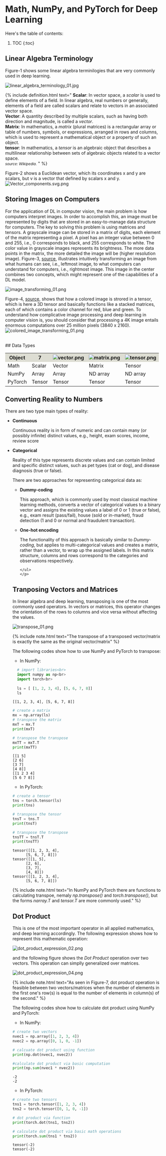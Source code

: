 # Math, NumPy, and PyTorch for Deep Learning


Here's the table of contents:

1. TOC
{:toc}

## Linear Algebra Terminology
Figure-1 shows some linear algebra terminilogies that are very commonly used in deep learning.

![linear_algebra_terminology_01.jpg](/mytechblog/images/2022-03-11-DL-math_numpy_pytorch_01/linear_algebra_terminologies_01.png 
  "Figure-1, Frequently used linear agebra terminologies in deep learning.")
  
{% include definition.html text="
<b>Scalar</b>: In vector space, a <em>scalar</em> is used to define elements of a field. In linear algebra, real numbers or generally, elements of a field are called scalars and relate to vectors in an associated vector space.<br>
<b>Vector</b>:  A quantity described by multiple scalars, such as having both direction and magnitude, is called a <em>vector</em>.<br>
<b>Matrix</b>: In mathematics, a <em>matrix</em> (plural matrices) is a rectangular array or table of numbers, symbols, or expressions, arranged in rows and columns, which is used to represent a mathematical object or a property of such an object.<br>
<b>tensor</b>: In mathematics, a <em>tensor</em> is an algebraic object that describes a multilinear relationship between sets of algebraic objects related to a vector space.<br>
<small><em>source: Wikipedia.</em></small>
" %}

Figure-2 shows a Euclidean vector, which its coordinates x and y are scalars, but v is a vector that defined by scalars x and y.<br>
![Vector_components.svg.png](/mytechblog/images/2022-03-11-DL-math_numpy_pytorch_01/Vector_components.svg.png 
  "Figure-2, Euclidian vector defined by scalars x and y.")
  
## Storing Images on Computers
For the application of DL in computer vision, the main problem is how computers interpret images. In order to accomplish this, an image must be represented by digits that are stored in an easy-to-manage data structure for computers. The key to solving this problem is using matrices and tensors. A grayscale image can be stored in a matrix of digits, each element of the matrix representing a pixel. A pixel has an integer value between 0 and 255, i.e., 0 corresponds to black, and 255 corresponds to white. The color value in grayscale images represents its brightness. The more data points in the matrix, the more detailed the image will be (higher resolution image). Figure-3, <a href="https://medium.com/analytics-vidhya/computer-vision-what-how-why-380607f0bd64">source</a>, illustrates intuitively transforming an image from what humans can see, i.e., leftmost image, to what computers can understand for computers, i.e., rightmost image. This image in the center combines two concepts, which might represent one of the capabilities of a DL model.<br>

![image_transforming_01.png](/mytechblog/images/2022-03-11-DL-math_numpy_pytorch_01/image_transforming_01.png 
  "Figure-3, image transformation.")

Figure-4, <a href="https://lisaong.github.io/mldds-courseware/01_GettingStarted/numpy-tensor-slicing.slides.html">source</a>, shows that how a colored image is strored in a tensor, which is here a 3D tensor and basically functions like a stacked matrices, each of which contains a color channel for red, blue and green. To understand how complicative image processing and deep learning in computer vision is, you should consider that processing a 4K image entails enormous computations over 25 million pixels (3840 x 2160).
![colored_image_transforming_01.png](/mytechblog/images/2022-03-11-DL-math_numpy_pytorch_01/colored_image_transforming_01.png 
  "Figure-4, colored image transformation.")

<br>
## Data Types
<table>
  <tr style="border-color: bcbca9;">
    <th style="background-color:#ddddd3;">Object</th>
    <th style="background-color:#ddddd3;"><b>7</b></th>
    <th style="background-color:#ddddd3;"><img src="/mytechblog/images/2022-03-11-DL-math_numpy_pytorch_01/vector.png" alt="vector.png"></th>
    <th style="background-color:#ddddd3;"><img src="/mytechblog/images/2022-03-11-DL-math_numpy_pytorch_01/matrix.png" alt="matrix.png"></th>
    <th style="background-color:#ddddd3;"><img src="/mytechblog/images/2022-03-11-DL-math_numpy_pytorch_01/tensor.png" alt="tensor.png"></th>
  </tr>
  <tr>
    <td>Math</td>
    <td>Scalar</td>
    <td>Vector</td>
    <td>Matrix</td>
    <td>Tensor</td>
  </tr>
  <tr>
    <td>NumPy</td>
    <td>Array</td>
    <td>Array</td>
    <td>ND array</td>
    <td>ND array</td>
  </tr>
    <tr>
    <td>PyTorch</td>
    <td>Tensor</td>
    <td>Tensor</td>
    <td>Tensor</td>
    <td>Tensor</td>
  </tr>
</table>


## Converting Reality to Numbers
There are two type main types of reality:
<ul>
  <li><b>Continuous</b><p>Continuous reality is in form of numeric and can 
  contain many (or possibly infinite) distinct values, e.g., height, exam 
  scores, income, review score</p>
  </li>
  <li><b>Categorical</b><p>Reality of this type represents discrete values 
    and can contain limited and specific distinct values, such as pet types 
    (cat or dog), and disease diagnosis (true or false).</p>
    <p>There are two approaches for representing categorical data as:
    <ul>
      <li><b>Dummy-coding</b>
        <p>
          This approach, which is commonly used by most classical machine 
          learning methods, converts a vector of categorical values to a 
          binary vector and assigns the existing values a label of 0 or 
          1 (true or false), e.g., exam result (pass/fail), 
          house (sold or in-market), fraud detection (1 and 0 or normal 
          and fraudulent transaction).
        </p>
      </li>
      <li><b>One-hot encoding</b>
        <p>
           The functionality of this approach is basically similar to 
          <em>Dummy-coding</em>, but applies to multi-categorical 
          values and creates a matrix, rather than a vector, to 
          wrap up the assigned labels. In this matrix structure, 
          columns and rows correspond to the categories and observations respectively. 
        </p>
      </li>

    </ul>
    </p>
  </li>
</ul>

## Tranposing Vectors and Matrices
In linear algebra and deep learning, transposing is one of the most commonly used operators. In vectors or matrices, this operator changes the orientation of the rows to columns and vice versa without affecting the values.
    
![transpose_01.png](/mytechblog/images/2022-03-11-DL-math_numpy_pytorch_01/transpose_01.png 
  "Figure-5, transposing a matrix.")
  
  {% include note.html text="The transpose of a transposed vector/matrix is exactly the same as the original vector/matrix" %}

The following codes show how to use NumPy and PyTorch to transpose:
*   In NumPy:

```python
  # import libraries<br>
  import numpy as np<br>
  import torch<br>
  
  ls = [ [1, 2, 3, 4], [5, 6, 7, 8]]
  ls
```
    [[1, 2, 3, 4], [5, 6, 7, 8]]
  
```python
# create a matrix
mx = np.array(ls)
# transpose the matrix
mxT = mx.T
print(mxT)

# transpose the transpose
mxTT = mxT.T
print(mxTT)
```
    [[1 5]
    [2 6]
    [3 7]
    [4 8]]
    [[1 2 3 4]
    [5 6 7 8]]

*   In PyTorch:

```python
# create a tensor
tns = torch.tensor(ls)
print(tns)

# transpose the tensor
tnsT = tns.T
print(tnsT)

# transpose the transpose
tnsTT = tnsT.T
print(tnsTT)
```
    tensor([[1, 2, 3, 4],
          [5, 6, 7, 8]])
    tensor([[1, 5],
          [2, 6],
          [3, 7],
          [4, 8]])
    tensor([[1, 2, 3, 4],
          [5, 6, 7, 8]])
          
  {% include note.html text="In NumPy and PyTorch there are 
  functions to calculating transpoe, nemaly <em>np.transpose()</em> 
  and <em>torch.transpose()</em>, but the forms 
  <em>narray.T</em> and <em>tensor.T</em> are more commonly used." %}
<br>

## Dot Product
This is one of the most important operator in all applied mathematics, 
and deep learning accordingly. The following expression shows how to 
represent this mathematic operation:

![dot_product_expression_02.png](/mytechblog/images/2022-03-11-DL-math_numpy_pytorch_01/dot_product_expression_02.png 
"Figure-6, dot product mathematical operation representation.")

and the following figure shows the <em>Dot Product</em> operation over two vectors. This operation can simplly generalized over matrices.

![dot_product_expression_04.png](/mytechblog/images/2022-03-11-DL-math_numpy_pytorch_01/dot_product_expression_04.png 
"Figure-7, Dot product mathematical operation in schematics.")

{% include note.html text="As seen in Figure-7, dot product 
operation is feasible between two vectors/matrices when the 
number of elements in the first one's row(s) is equal to 
the number of elements in column(s) of the second." %}


The following codes show how to calculate dot product 
using NumPy and PyTorch:

*   In NumPy:

```python
# create two vectors
nvec1 = np.array([1, 2, 3, 4])
nvec2 = np.array([0, 1, 0, -1])

# calcuate dot product using function
print(np.dot(nvec1, nvec2))

#calculate dot product via basic computation
print(np.sum(nvec1 * nvec2))
```
    -2
    -2


*   In PyTorch:

```python
# create two tensors
tns1 = torch.tensor([1, 2, 3, 4])
tns2 = torch.tensor([0, 1, 0, -1])

# dot product via function
print(torch.dot(tns1, tns2))

# calculate dot product via basic math operations
print(torch.sum(tns1 * tns2))
```
    tensor(-2)
    tensor(-2)
